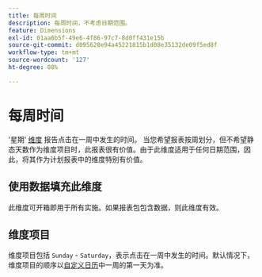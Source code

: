 ```yaml
---
title: 每周时间
description: 每周时间，不考虑日期范围。
feature: Dimensions
exl-id: 01aa6b5f-49e6-4f86-97c7-8d0ff431e15b
source-git-commit: d095628e94a45221815b1d08e35132de09f5ed8f
workflow-type: tm+mt
source-wordcount: '127'
ht-degree: 88%

---
```


# 每周时间

&#39;星期&#39; [维度](overview.md) 报告点击在一周中发生的时间。 当您希望报表按周划分，但不希望静态天数作为维度项目时，此报表很有价值。由于此维度适用于任何日期范围，因此，将其作为计划报表中的维度特别有价值。

## 使用数据填充此维度

此维度可开箱即用于所有实施。如果报表包包含数据，则此维度有效。

## 维度项目

维度项目包括 `Sunday` - `Saturday`，表示点击在一周中发生的时间。默认情况下，维度项目的顺序以[自定义日历](/help/admin/admin/c-manage-report-suites/c-edit-report-suites/general/custom-calendar.md)中一周的第一天为准。
